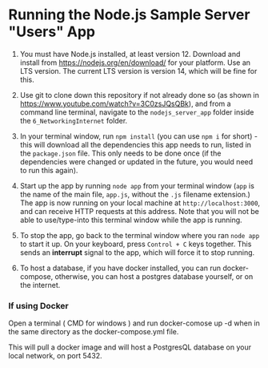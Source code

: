 # Running the Node.js Sample Server "Users" App

1. You must have Node.js installed, at least version 12. Download and install from https://nodejs.org/en/download/ for your platform. Use an LTS version. The current LTS version is version 14, which will be fine for this.

2. Use git to clone down this repository if not already done so (as shown in https://www.youtube.com/watch?v=3C0zsJQsQBk), and from a command line terminal, navigate to the `nodejs_server_app` folder inside the `6_NetworkingInternet` folder.

3. In your terminal window, run `npm install` (you can use `npm i` for short) - this will download all the dependencies this app needs to run, listed in the `package.json` file. This only needs to be done once (if the dependencies were changed or updated in the future, you would need to run this again).

4. Start up the app by running `node app` from your terminal window (`app` is the name of the main file, `app.js`, without the `.js` filename extension.) The app is now running on your local machine at `http://localhost:3000`, and can receive HTTP requests at this address. Note that you will not be able to use/type-into this terminal window while the app is running.

5. To stop the app, go back to the terminal window where you ran `node app` to start it up. On your keyboard, press `Control + C` keys together. This sends an **interrupt** signal to the app, which will force it to stop running.

6. To host a database, if you have docker installed, you can run docker-compose, otherwise, you can host a postgres database yourself, or on the internet.

### If using Docker

Open a terminal ( CMD for windows ) and run docker-comose up -d when in the same directory as the docker-compose.yml file.

This will pull a docker image and will host a PostgresQL database on your local network, on port 5432.
